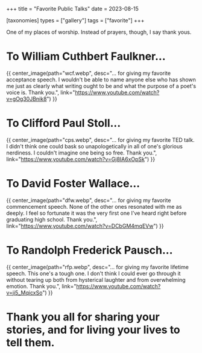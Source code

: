 +++
title = "Favorite Public Talks"
date = 2023-08-15

[taxonomies]
types = ["gallery"]
tags = ["favorite"]
+++

One of my places of worship. Instead of prayers, though, I say thank yous.

<!-- more -->

# **To William Cuthbert Faulkner...**

{{ center_image(path="wcf.webp", desc="... for giving my favorite acceptance speech. I wouldn't be able to name anyone else who has shown me just as clearly what writing ought to be and what the purpose of a poet's voice is. Thank you.", link="https://www.youtube.com/watch?v=gOg30JBnik8") }}

# **To Clifford Paul Stoll...**

{{ center_image(path="cps.webp", desc="... for giving my favorite TED talk. I didn't think one could bask so unapologetically in all of one's glorious nerdiness. I couldn't imagine one being so free. Thank you.", link="https://www.youtube.com/watch?v=Gj8IA6xOpSk") }}

# **To David Foster Wallace...**

{{ center_image(path="dfw.webp", desc="... for giving my favorite commencement speech. None of the other ones resonated with me as deeply. I feel so fortunate it was the very first one I've heard right before graduating high school. Thank you.", link="https://www.youtube.com/watch?v=DCbGM4mqEVw") }}

# **To Randolph Frederick Pausch...**

{{ center_image(path="rfp.webp", desc="... for giving my favorite lifetime speech. This one's a tough one. I don't think I could ever go through it without tearing up both from hysterical laughter and from overwhelming emotion. Thank you.", link="https://www.youtube.com/watch?v=ji5_MqicxSo") }}

# **Thank you all for sharing your stories, and for living your lives to tell them.**
